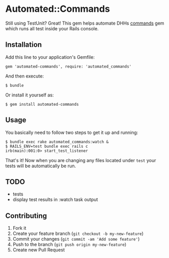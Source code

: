 # Automated::Commands

Still using TestUnit? Great! This gem helps automate DHHs [commands][1] gem which runs all test inside your Rails console.

## Installation

Add this line to your application's Gemfile:

    gem 'automated-commands', require: 'automated_commands'

And then execute:

    $ bundle

Or install it yourself as:

    $ gem install automated-commands

## Usage

You basically need to follow two steps to get it up and running:

    $ bundle exec rake automated_commands:watch &
    $ RAILS_ENV=test bundle exec rails c
    irb(main):001:0> start_test_listener

That's it! Now when you are changing any files located under `test` your tests will be automatically be run.

## TODO

- tests
- display test results in :watch task output

## Contributing

1. Fork it
2. Create your feature branch (`git checkout -b my-new-feature`)
3. Commit your changes (`git commit -am 'Add some feature'`)
4. Push to the branch (`git push origin my-new-feature`)
5. Create new Pull Request

[1]:https://github.com/rails/commands